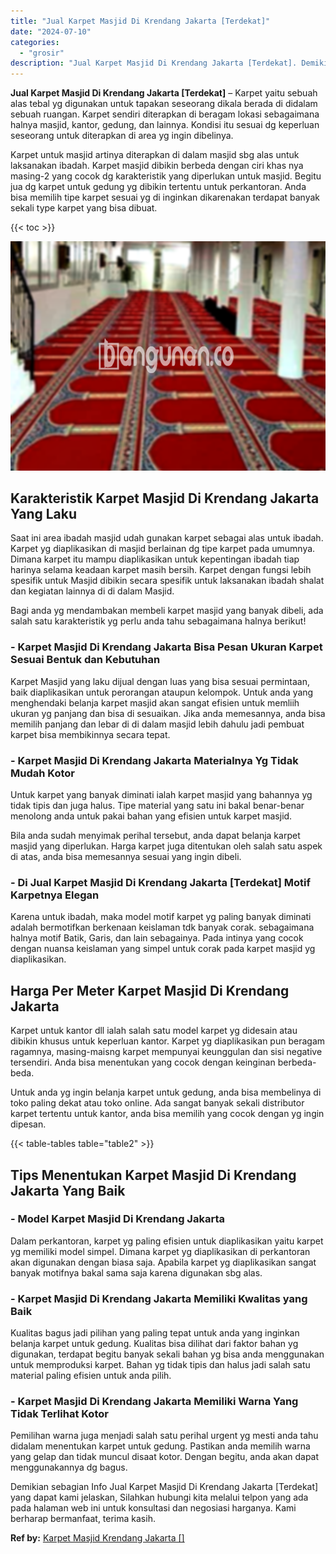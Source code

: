 ```yaml
---
title: "Jual Karpet Masjid Di Krendang Jakarta [Terdekat]"
date: "2024-07-10"
categories: 
  - "grosir"
description: "Jual Karpet Masjid Di Krendang Jakarta [Terdekat]. Demikian sebagian Info Jual Karpet Masjid Di Krendang Jakarta [Terdekat] yang dapat kami jelaskan, Silah..."
---
```


**Jual Karpet Masjid Di Krendang Jakarta \[Terdekat\]** – Karpet yaitu sebuah alas tebal yg digunakan untuk tapakan seseorang dikala berada di didalam sebuah ruangan. Karpet sendiri diterapkan di beragam lokasi sebagaimana halnya masjid, kantor, gedung, dan lainnya. Kondisi itu sesuai dg keperluan seseorang untuk diterapkan di area yg ingin dibelinya.

Karpet untuk masjid artinya diterapkan di dalam masjid sbg alas untuk laksanakan ibadah. Karpet masjid dibikin berbeda dengan ciri khas nya masing-2 yang cocok dg karakteristik yang diperlukan untuk masjid. Begitu jua dg karpet untuk gedung yg dibikin tertentu untuk perkantoran. Anda bisa memilih tipe karpet sesuai yg di inginkan dikarenakan terdapat banyak sekali type karpet yang bisa dibuat.

{{< toc >}}

![Jual Karpet Masjid Di Krendang Jakarta [Terdekat]](/images/grosir-karpet-murah-68.png)

## Karakteristik Karpet Masjid Di Krendang Jakarta Yang Laku

Saat ini area ibadah masjid udah gunakan karpet sebagai alas untuk ibadah. Karpet yg diaplikasikan di masjid berlainan dg tipe karpet pada umumnya. Dimana karpet itu mampu diaplikasikan untuk kepentingan ibadah tiap harinya selama keadaan karpet masih bersih. Karpet dengan fungsi lebih spesifik untuk Masjid dibikin secara spesifik untuk laksanakan ibadah shalat dan kegiatan lainnya di di dalam Masjid.

Bagi anda yg mendambakan membeli karpet masjid yang banyak dibeli, ada salah satu karakteristik yg perlu anda tahu sebagaimana halnya berikut!

### \- Karpet Masjid Di Krendang Jakarta Bisa Pesan Ukuran Karpet Sesuai Bentuk dan Kebutuhan

Karpet Masjid yang laku dijual dengan luas yang bisa sesuai permintaan, baik diaplikasikan untuk perorangan ataupun kelompok. Untuk anda yang menghendaki belanja karpet masjid akan sangat efisien untuk memliih ukuran yg panjang dan bisa di sesuaikan. Jika anda memesannya, anda bisa memilih panjang dan lebar di di dalam masjid lebih dahulu jadi pembuat karpet bisa membikinnya secara tepat.

### \- Karpet Masjid Di Krendang Jakarta Materialnya Yg Tidak Mudah Kotor

Untuk karpet yang banyak diminati ialah karpet masjid yang bahannya yg tidak tipis dan juga halus. Tipe material yang satu ini bakal benar-benar menolong anda untuk pakai bahan yang efisien untuk karpet masjid.

Bila anda sudah menyimak perihal tersebut, anda dapat belanja karpet masjid yang diperlukan. Harga karpet juga ditentukan oleh salah satu aspek di atas, anda bisa memesannya sesuai yang ingin dibeli.

### \- Di Jual Karpet Masjid Di Krendang Jakarta \[Terdekat\] Motif Karpetnya Elegan

Karena untuk ibadah, maka model motif karpet yg paling banyak diminati adalah bermotifkan berkenaan keislaman tdk banyak corak. sebagaimana halnya motif Batik, Garis, dan lain sebagainya. Pada intinya yang cocok dengan nuansa keislaman yang simpel untuk corak pada karpet masjid yg diaplikasikan.

## Harga Per Meter Karpet Masjid Di Krendang Jakarta

Karpet untuk kantor dll ialah salah satu model karpet yg didesain atau dibikin khusus untuk keperluan kantor. Karpet yg diaplikasikan pun beragam ragamnya, masing-maisng karpet mempunyai keunggulan dan sisi negative tersendiri. Anda bisa menentukan yang cocok dengan keinginan berbeda-beda.

Untuk anda yg ingin belanja karpet untuk gedung, anda bisa membelinya di toko paling dekat atau toko online. Ada sangat banyak sekali distributor karpet tertentu untuk kantor, anda bisa memilih yang cocok dengan yg ingin dipesan.

{{< table-tables table="table2" >}}

## Tips Menentukan Karpet Masjid Di Krendang Jakarta Yang Baik

### \- Model Karpet Masjid Di Krendang Jakarta

Dalam perkantoran, karpet yg paling efisien untuk diaplikasikan yaitu karpet yg memiliki model simpel. Dimana karpet yg diaplikasikan di perkantoran akan digunakan dengan biasa saja. Apabila karpet yg diaplikasikan sangat banyak motifnya bakal sama saja karena digunakan sbg alas.

### \- Karpet Masjid Di Krendang Jakarta Memiliki Kwalitas yang Baik

Kualitas bagus jadi pilihan yang paling tepat untuk anda yang inginkan belanja karpet untuk gedung. Kualitas bisa dilihat dari faktor bahan yg digunakan, terdapat begitu banyak sekali bahan yg bisa anda menggunakan untuk memproduksi karpet. Bahan yg tidak tipis dan halus jadi salah satu material paling efisien untuk anda pilih.

### \- Karpet Masjid Di Krendang Jakarta Memiliki Warna Yang Tidak Terlihat Kotor

Pemilihan warna juga menjadi salah satu perihal urgent yg mesti anda tahu didalam menentukan karpet untuk gedung. Pastikan anda memilih warna yang gelap dan tidak muncul disaat kotor. Dengan begitu, anda akan dapat menggunakannya dg bagus.

Demikian sebagian Info Jual Karpet Masjid Di Krendang Jakarta \[Terdekat\] yang dapat kami jelaskan, Silahkan hubungi kita melalui telpon yang ada pada halaman web ini untuk konsultasi dan negosiasi harganya. Kami berharap bermanfaat, terima kasih.

**Ref by:**  [Karpet Masjid Krendang Jakarta []](https://id.wikipedia.org/wiki/Karpet)
